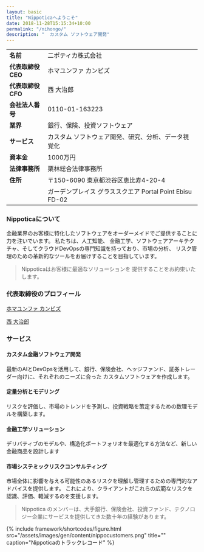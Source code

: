 ```yaml
---
layout: basic
title: "Nippoticaへようこそ"
date: 2018-11-28T15:15:34+10:00
permalink: "/nihongo/"
description: "	カスタム ソフトウェア開発"
---
```



<style>
    table {
        width: 100%;
    }
    td:first-child {
        width: 20%;
        font-weight: bold;
    }
    td:last-child {
        width: 80%;
    }
</style>

<table>
    <tr>
        <td>名前</td>
        <td>二ポティカ株式会社</td>
    </tr>
    <tr>
        <td>代表取締役CEO</td>
        <td>ホマユンファ カンビズ</td>
    </tr>
    <tr>
        <td>代表取締役CFO</td>
        <td>西 大治郎</td>
    </tr>
    <tr>
        <td>会社法人番号</td>
        <td>0110-01-163223</td>
    </tr>
    <tr>
        <td>業界</td>
        <td>銀行、保険、投資ソフトウェア</td>
    </tr>
    <tr>
        <td>サービス</td>
        <td>カスタム ソフトウェア開発、研究、分析、データ視覚化</td>
    </tr>
    <tr>
        <td>資本金</td>
        <td>1000万円</td>
    </tr>
    <tr>
        <td>法律事務所</td>
        <td>栗林総合法律事務所</td>
    </tr>
    <tr>
        <td>住所</td>
        <td>〒150-6090 東京都渋谷区恵比寿4-20-4</td>
    </tr>
    <tr>
        <td></td>
        <td>ガーデンプレイス グラススクエア Portal Point Ebisu FD-02</td>
    </tr>
</table>

### Nippoticaについて

金融業界のお客様に特化したソフトウェアをオーダーメイドでご提供することに力を注いでいます。 私たちは、人工知能、 金融工学、ソフトウェアアーキテクチャ、そしてクラウドDevOpsの専門知識を持っており、市場の分析、 リスク管理のための革新的なツールをお届けすることを目指しています。

> Nippoticaはお客様に最適なソリューションを 提供することをお約束いたします。




### 代表取締役のプロフィール

[ホマユンファ カンビズ](https://www.linkedin.com/in/kambiz-homayounfar-b379a01ba/?originalSubdomain=jp)

[西 大治郎](https://www.linkedin.com/in/daijiro-nishi-b4b55445/)

### サービス

#### カスタム金融ソフトウェア開発

最新のAIとDevOpsを活用して、銀行、保険会社、ヘッジファンド、証券トレーダー向けに、それぞれのニーズに合った カスタムソフトウェアを作成します。

#### 定量分析とモデリング

リスクを評価し、市場のトレンドを予測し、投資戦略を策定するための数理モデルを構築します。

#### 金融工学ソリューション

デリバティブのモデルや、構造化ポートフォリオを最適化する方法など、新しい金融商品を設計します

#### 市場システミックリスクコンサルティング

市場全体に影響を与える可能性のあるリスクを理解し管理するための専門的なアドバイスを提供します。 これにより、クライアントがこれらの広範なリスクを認識、評価、軽減するのを支援します。

> Nippotica のメンバーは、大手銀行、保険会社、投資ファンド、テクノロジー企業にサービスを提供してきた数十年の経験があります。

{% include framework/shortcodes/figure.html src="/assets/images/gen/content/nippocustomers.png" title="" caption="Nippoticaのトラックレコード" %}
